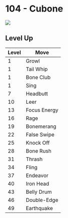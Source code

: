 # 104 - Cubone
![][104]

## Level Up

Level | Move
---   | ---
  1   | Growl
  1   | Tail Whip
  1   | Bone Club
  1   | Sing
  7   | Headbutt
 10   | Leer
 13   | Focus Energy
 16   | Rage
 19   | Bonemerang
 22   | False Swipe
 25   | Knock Off
 28   | Bone Rush
 31   | Thrash
 34   | Fling
 37   | Endeavor
 40   | Iron Head
 43   | Belly Drum
 46   | Double-Edge
 49   | Earthquake



[104]: /img/pokemon/104.png
